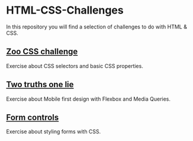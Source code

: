 # HTML-CSS-Challenges

In this repository you will find a selection of challenges to do with HTML & CSS.

## [Zoo CSS challenge](./zoo-css-challenge/README.md)
Exercise about CSS selectors and basic CSS properties.
## [Two truths one lie](./Two-Truths-One-Lie/README.md)
Exercise about Mobile first design with Flexbox and Media Queries.
## [Form controls](./Form-Controls/README.md)
Exercise about styling forms with CSS.